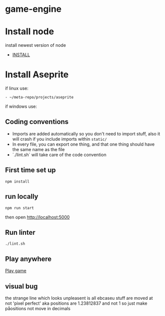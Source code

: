# game-engine

# Install node

install newest version of node

- [INSTALL](https://nodejs.org/en/download/current)


# Install Aseprite

if linux use:

    - ~/meta-repo/projects/aseprite 

if windows use:

## Coding conventions

- Imports are added automatically so you don't need to import stuff, also it will crash if you include imports within `static/`
- In every file, you can export one thing, and that one thing should have the same name as the file
- ´./lint.sh´ will take care of the code convention

## First time set up

```
npm install
```

## run locally

```
npm run start
```

then open [http://localhost:5000]()

## Run linter

```
./lint.sh
```

## Play anywhere

[Play game](https://romskip.netlify.app/)


## visual bug

the strange line which looks unpleasent is all ebcaseu stuff are moved at not 'pixel perfect' aka positions are 1.23812837 and not 1
so just make påositions not move in decimals

